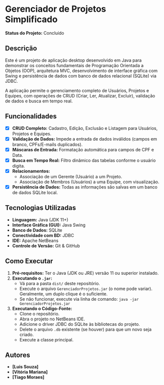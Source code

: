 # Gerenciador de Projetos Simplificado

**Status do Projeto:** Concluído 

## Descrição

Este é um projeto de aplicação desktop desenvolvido em Java para demonstrar os conceitos fundamentais de Programação Orientada a Objetos (OOP), arquitetura MVC, desenvolvimento de interface gráfica com Swing e persistência de dados com banco de dados relacional (SQLite) via JDBC.

A aplicação permite o gerenciamento completo de Usuários, Projetos e Equipes, com operações de CRUD (Criar, Ler, Atualizar, Excluir), validação de dados e busca em tempo real.

## Funcionalidades

-   [x] **CRUD Completo:** Cadastro, Edição, Exclusão e Listagem para Usuários, Projetos e Equipes.
-   [x] **Validação de Dados:** Impede a entrada de dados inválidos (campos em branco, CPFs/E-mails duplicados).
-   [x] **Máscaras de Entrada:** Formatação automática para campos de CPF e Data.
-   [x] **Busca em Tempo Real:** Filtro dinâmico das tabelas conforme o usuário digita.
-   [x] **Relacionamentos:**
    -   Associação de um Gerente (Usuário) a um Projeto.
    -   Associação de Membros (Usuários) a uma Equipe, com visualização.
-   [x] **Persistência de Dados:** Todas as informações são salvas em um banco de dados SQLite local.

## Tecnologias Utilizadas

-   **Linguagem:** Java (JDK 11+)
-   **Interface Gráfica (GUI):** Java Swing
-   **Banco de Dados:** SQLite
-   **Conectividade com BD:** JDBC
-   **IDE:** Apache NetBeans
-   **Controle de Versão:** Git & GitHub

## Como Executar

1.  **Pré-requisitos:** Ter o Java (JDK ou JRE) versão 11 ou superior instalado.
2.  **Executando o `.jar`:**
    -   Vá para a pasta `dist/` deste repositório.
    -   Execute o arquivo `GerenciadorProjetos.jar` (o nome pode variar). Geralmente, um duplo clique é o suficiente.
    -   Se não funcionar, execute via linha de comando: `java -jar GerenciadorProjetos.jar`
3.  **Executando o Código-Fonte:**
    -   Clone o repositório.
    -   Abra o projeto no NetBeans IDE.
    -   Adicione o driver JDBC do SQLite às bibliotecas do projeto.
    -   Delete o arquivo `.db` existente (se houver) para que um novo seja criado.
    -   Execute a classe principal.

## Autores

-   **[Luis Souza]**
-   **[Vitória Mariana]**
-   **[Tiago Moraes]**